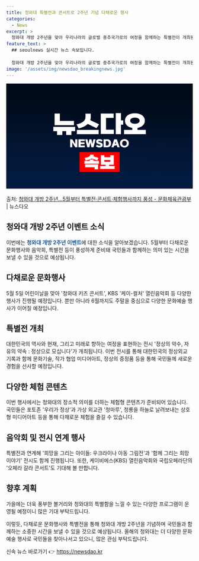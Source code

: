 ```yaml
---
title: 청와대 특별전과 콘서트로 2주년 기념 다채로운 행사
categories:
  - News
excerpt: >
  청와대 개방 2주년을 맞아 우리나라의 글로벌 중추국가로의 여정을 함께하는 특별전이 개최된다. 또, 5월 5일…
feature_text: >
  ## seoulnews 실시간 뉴스 속보입니다.

  청와대 개방 2주년을 맞아 우리나라의 글로벌 중추국가로의 여정을 함께하는 특별전이 개최된다. 또, 5월 5일…
image: '/assets/img/newsdao_breakingnews.jpg'
---
```


![뉴스다오 속보](/assets/img/newsdao_breakingnews.jpg)

<p>출처: <a href="https://newsdao.kr/3707" rel="dofollow">청와대 개방 2주년…5월부터 특별전·콘서트·체험행사까지 풍성  - 문화체육관광부</a> | 뉴스다오</p>

<h2 data-ke-size="size26">청와대 개방 2주년 이벤트 소식</h2>
이번에는 <b><span style="color: #1a5490;">청와대 개방 2주년 이벤트</span></b>에 대한 소식을 알아보겠습니다. 5월부터 다채로운 문화행사와 음악회, 특별전 등이 풍성하게 준비돼 국민들과 함께하는 의미 있는 시간을 보낼 수 있을 것으로 예상됩니다.

<h2 data-ke-size="size26">다채로운 문화행사</h2>
5월 5일 어린이날을 맞아 '청와대 키즈 콘서트', KBS '케이-컬처' 열린음악회 등 다양한 행사가 진행될 예정입니다. 뿐만 아니라 6월까지도 주말을 중심으로 다양한 문화예술 행사가 이어질 예정입니다.

<h2 data-ke-size="size26">특별전 개최</h2>
대한민국의 역사와 현재, 그리고 미래로 향하는 여정을 표현하는 전시 '정상의 악수, 자유의 약속 : 정상으로 모십니다'가 개최됩니다. 이번 전시를 통해 대한민국의 정상외교 기록과 함께 문화기술, 작가 협업 미디어아트, 정상의 증정품 등을 통해 국민들께 새로운 경험을 선사할 예정입니다.

<h2 data-ke-size="size26">다양한 체험 콘텐츠</h2>
이번 행사에서는 청와대의 장소적 의미를 더하는 체험형 콘텐츠가 준비되어 있습니다. 국민들은 포토존 '우리가 정상'과 가상 외교관 '청마루', 청룡을 하늘로 날려보내는 상호형 미디어아트 등을 통해 다채로운 체험을 즐길 수 있습니다.

<h2 data-ke-size="size26">음악회 및 전시 연계 행사</h2>
특별전과 연계해 '희망을 그리는 아이들: 우크라이나 아동 그림전'과 '함께 그리는 희망이야기' 전시도 함께 진행됩니다. 또한, 케이비에스(KBS) 열린음악회와 국립오페라단의 '오페라 갈라 콘서트'도 기대해 볼 만합니다.

<h2 data-ke-size="size26">향후 계획</h2>
가을에는 더욱 풍부한 볼거리와 청와대의 특별함을 느낄 수 있는 다양한 프로그램이 운영될 예정이니 많은 기대 부탁드립니다.

이렇듯, 다채로운 문화행사와 특별전을 통해 청와대 개방 2주년을 기념하며 국민들과 함께하는 소중한 시간을 보낼 수 있을 것으로 예상됩니다. 올해의 청와대는 더 다양한 문화 예술 행사로 국민들을 찾아나서고 있으니, 많은 관심 부탁드립니다. 

신속 뉴스 바로가기 👉 <a href="https://newsdao.kr" rel="dofollow">https://newsdao.kr</a>


